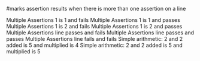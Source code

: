 #marks assertion results when there is more than one assertion on a line

Multiple Assertions 1 is 1 and fails
Multiple Assertions 1 is 1 and passes
Multiple Assertions 1 is 2 and fails
Multiple Assertions 1 is 2 and passes
Multiple Assertions line passes and fails
Multiple Assertions line passes and passes
Multiple Assertions line fails and fails
Simple arithmetic: 2 and 2 added is 5 and multiplied is 4
Simple arithmetic: 2 and 2 added is 5 and multiplied is 5

<!--OUTPUT
> **In da spec:** executed: 18, passed: 8, failed: 10

#marks assertion results when there is more than one assertion on a line

**~~Multiple Assertions 1 is 1 and fails~~**
**Multiple Assertions 1 is 1 and passes**
**~~Multiple Assertions 1 is 2 and fails~~**
Multiple Assertions 1 is **~~2~~ [1]** and passes
**~~Multiple Assertions line passes and fails~~**
**Multiple Assertions line passes and passes**
**~~Multiple Assertions line fails and fails~~**
Simple arithmetic: 2 and 2 added is **~~5~~ [4]** and multiplied is **4**
Simple arithmetic: 2 and 2 added is **~~5~~ [4]** and multiplied is **~~5~~ [4]**
-->